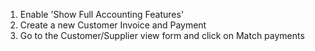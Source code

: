 1.  Enable 'Show Full Accounting Features'
2.  Create a new Customer Invoice and Payment
3.  Go to the Customer/Supplier view form and click on Match payments

